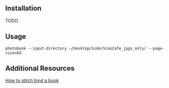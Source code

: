 ## Installation

TODO

## Usage

```
photobook --input-directory ~/Desktop/hide/ScanCafe_jpgs_only/ --page-size=A3
```

## Additional Resources

[How to stitch bind a book](http://www.creativebloq.com/indesign/bind-your-own-books-5132651)
